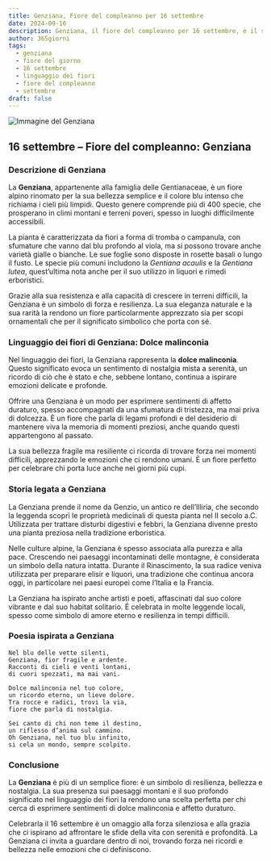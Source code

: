 ```yaml
---
title: Genziana, Fiore del compleanno per 16 settembre
date: 2024-09-16
description: Genziana, il fiore del compleanno per 16 settembre, è il simbolo di Dolce malinconia. Scopri il suo significato unico, le storie affascinanti e la poesia che celebra la sua bellezza.
author: 365giorni
tags:
  - genziana
  - fiore del giorno
  - 16 settembre
  - linguaggio dei fiori
  - fiore del compleanno
  - settembre
draft: false
---
```


![Immagine del Genziana](https://cdn.pixabay.com/photo/2016/02/01/15/19/gentian-1173746_960_720.jpg)


## 16 settembre – Fiore del compleanno: Genziana

### Descrizione di Genziana

La **Genziana**, appartenente alla famiglia delle Gentianaceae, è un fiore alpino rinomato per la sua bellezza semplice e il colore blu intenso che richiama i cieli più limpidi. Questo genere comprende più di 400 specie, che prosperano in climi montani e terreni poveri, spesso in luoghi difficilmente accessibili.

La pianta è caratterizzata da fiori a forma di tromba o campanula, con sfumature che vanno dal blu profondo al viola, ma si possono trovare anche varietà gialle o bianche. Le sue foglie sono disposte in rosette basali o lungo il fusto. Le specie più comuni includono la _Gentiana acaulis_ e la _Gentiana lutea_, quest’ultima nota anche per il suo utilizzo in liquori e rimedi erboristici.

Grazie alla sua resistenza e alla capacità di crescere in terreni difficili, la Genziana è un simbolo di forza e resilienza. La sua eleganza naturale e la sua rarità la rendono un fiore particolarmente apprezzato sia per scopi ornamentali che per il significato simbolico che porta con sé.

### Linguaggio dei fiori di Genziana: Dolce malinconia

Nel linguaggio dei fiori, la Genziana rappresenta la **dolce malinconia**. Questo significato evoca un sentimento di nostalgia mista a serenità, un ricordo di ciò che è stato e che, sebbene lontano, continua a ispirare emozioni delicate e profonde.

Offrire una Genziana è un modo per esprimere sentimenti di affetto duraturo, spesso accompagnati da una sfumatura di tristezza, ma mai priva di dolcezza. È un fiore che parla di legami profondi e del desiderio di mantenere viva la memoria di momenti preziosi, anche quando questi appartengono al passato.

La sua bellezza fragile ma resiliente ci ricorda di trovare forza nei momenti difficili, apprezzando le emozioni che ci rendono umani. È un fiore perfetto per celebrare chi porta luce anche nei giorni più cupi.

### Storia legata a Genziana

La Genziana prende il nome da Genzio, un antico re dell’Illiria, che secondo la leggenda scoprì le proprietà medicinali di questa pianta nel II secolo a.C. Utilizzata per trattare disturbi digestivi e febbri, la Genziana divenne presto una pianta preziosa nella tradizione erboristica.

Nelle culture alpine, la Genziana è spesso associata alla purezza e alla pace. Crescendo nei paesaggi incontaminati delle montagne, è considerata un simbolo della natura intatta. Durante il Rinascimento, la sua radice veniva utilizzata per preparare elisir e liquori, una tradizione che continua ancora oggi, in particolare nei paesi europei come l’Italia e la Francia.

La Genziana ha ispirato anche artisti e poeti, affascinati dal suo colore vibrante e dal suo habitat solitario. È celebrata in molte leggende locali, spesso come simbolo di amore eterno e resilienza in tempi difficili.

### Poesia ispirata a Genziana

```
Nel blu delle vette silenti,  
Genziana, fior fragile e ardente.  
Racconti di cieli e venti lontani,  
di cuori spezzati, ma mai vani.  

Dolce malinconia nel tuo colore,  
un ricordo eterno, un lieve dolore.  
Tra rocce e radici, trovi la via,  
fiore che parla di nostalgia.  

Sei canto di chi non teme il destino,  
un riflesso d’anima sul cammino.  
Oh Genziana, nel tuo blu infinito,  
si cela un mondo, sempre scolpito.  
```

### Conclusione

La **Genziana** è più di un semplice fiore: è un simbolo di resilienza, bellezza e nostalgia. La sua presenza sui paesaggi montani e il suo profondo significato nel linguaggio dei fiori la rendono una scelta perfetta per chi cerca di esprimere sentimenti di dolce malinconia e affetto duraturo.

Celebrarla il 16 settembre è un omaggio alla forza silenziosa e alla grazia che ci ispirano ad affrontare le sfide della vita con serenità e profondità. La Genziana ci invita a guardare dentro di noi, trovando forza nei ricordi e bellezza nelle emozioni che ci definiscono.